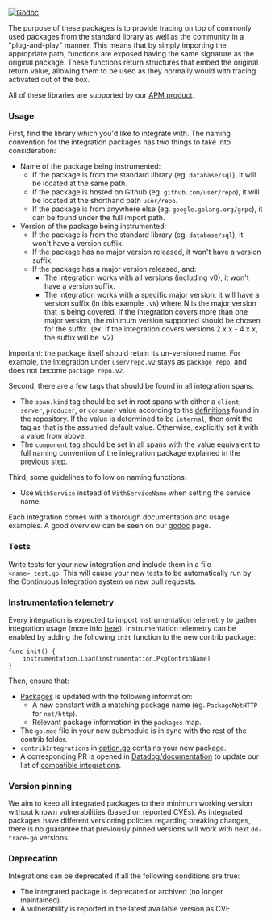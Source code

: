 [![Godoc](http://img.shields.io/badge/godoc-reference-blue.svg?style=flat)](https://pkg.go.dev/github.com/DataDog/dd-trace-go/v2/contrib)

The purpose of these packages is to provide tracing on top of commonly used packages from the standard library as well as the
community in a "plug-and-play" manner. This means that by simply importing the appropriate path, functions are exposed having
 the same signature as the original package. These functions return structures that embed the original return value, allowing
them to be used as they normally would with tracing activated out of the box.

All of these libraries are supported by our [APM product](https://www.datadoghq.com/apm/).

### Usage

First, find the library which you'd like to integrate with. The naming convention for the integration packages has two things to take into consideration:

* Name of the package being instrumented:
  * If the package is from the standard library (eg. `database/sql`), it will be located at the same path.
  * If the package is hosted on Github (eg. `github.com/user/repo`), it will be located at the shorthand path `user/repo`.
  * If the package is from anywhere else (eg. `google.golang.org/grpc`), it can be found under the full import path.
* Version of the package being instrumented:
  * If the package is from the standard library (eg. `database/sql`), it won't have a version suffix.
  * If the package has no major version released, it won't have a version suffix.
  * If the package has a major version released, and:
    * The integration works with all versions (including v0), it won't have a version suffix.
    * The integration works with a specific major version, it will have a version suffix (in this example `.vN`) where N is the major version that is being covered. If the integration covers more than one major version, the minimum version supported should be chosen for the suffix. (ex. If the integration covers versions 2.x.x - 4.x.x, the suffix will be .v2).

Important: the package itself should retain its un-versioned name. For example, the integration under `user/repo.v2` stays as `package repo`, and does not become `package repo.v2`.

Second, there are a few tags that should be found in all integration spans:

* The `span.kind` tag should be set in root spans with either a `client`, `server`, `producer`, or `consumer` value according to the [definitions](../ddtrace/ext/span_kind.go) found in the repository.
If the value is determined to be `internal`, then omit the tag as that is the assumed default value. Otherwise, explicitly set it with a value from above.
* The `component` tag should be set in all spans with the value equivalent to full naming convention of the integration package explained in the previous step.

Third, some guidelines to follow on naming functions:

* Use `WithService` instead of `WithServiceName` when setting the service name.

Each integration comes with a thorough documentation and usage examples. A good overview can be seen on our [godoc](https://pkg.go.dev/github.com/DataDog/dd-trace-go/v2/contrib) page.

### Tests

Write tests for your new integration and include them in a file ``<name>_test.go``. This will cause your new tests to be automatically run by the Continuous Integration system on new pull requests.

### Instrumentation telemetry

Every integration is expected to import instrumentation telemetry to gather integration usage (more info [here](https://docs.datadoghq.com/tracing/configure_data_security/#telemetry-collection)). Instrumentation telemetry can be enabled by adding the following `init` function to the new contrib package:

```golang
func init() {
    instrumentation.Load(instrumentation.PkgContribName)
}
```

Then, ensure that:

* [Packages](../instrumentation/packages.go) is updated with the following information:
  * A new constant with a matching package name (eg. `PackageNetHTTP` for `net/http`).
  * Relevant package information in the `packages` map.
* The `go.mod` file in your new submodule is in sync with the rest of the contrib folder.
* `contribIntegrations` in [option.go](../ddtrace/tracer/option.go) contains your new package.
* A corresponding PR is opened in [Datadog/documentation](https://github.com/DataDog/documentation) to update our list of [compatible integrations](https://github.com/DataDog/documentation/blob/master/content/en/tracing/trace_collection/compatibility/go.md).

### Version pinning

We aim to keep all integrated packages to their minimum working version without known vulnerabilities (based on reported CVEs). As integrated packages have different versioning policies regarding breaking changes,
there is no guarantee that previously pinned versions will work with next `dd-trace-go` versions.

### Deprecation

Integrations can be deprecated if all the following conditions are true:

* The integrated package is deprecated or archived (no longer maintained).
* A vulnerability is reported in the latest available version as CVE.

